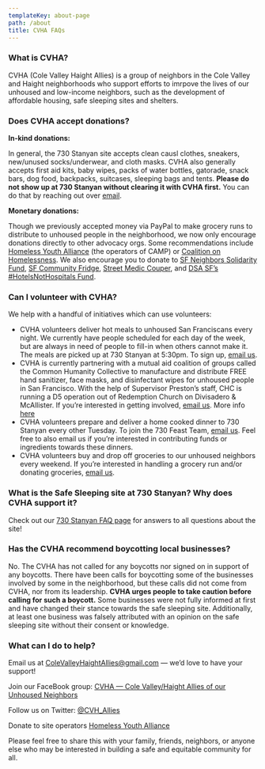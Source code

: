 ```yaml
---
templateKey: about-page
path: /about
title: CVHA FAQs
---
```

### What is CVHA?

CVHA (Cole Valley Haight Allies) is a group of neighbors in the Cole Valley and
Haight neighborhoods who support efforts to imrpove the lives of our unhoused
and low-income neighbors, such as the development of affordable housing, safe
sleeping sites and shelters.

### Does CVHA accept donations?

**In-kind donations:**

In general, the 730 Stanyan site accepts clean causl clothes, sneakers,
new/unused socks/underwear, and cloth masks. CVHA also generally accepts first
aid kits, baby wipes, packs of water bottles, gatorade, snack bars, dog food,
backpacks, suitcases, sleeping bags and tents. **Please do not show up at 730
Stanyan without clearing it with CVHA first.** You can do that by reaching out
over [email](mailto:ColeValleyHaightAllies@gmail.com).

**Monetary donations:**

Though we previously accepted money via PayPal to make grocery runs to
distribute to unhoused people in the neighborhood, we now only encourage
donations directly to other advocacy orgs. Some recommendations include
[Homeless Youth Alliance](https://homelessyouthalliance.networkforgood.com/projects/91439-donate-to-homeless-youth-alliance)
(the operators of CAMP) or [Coalition on Homelessness](https://www.cohsf.org/get-involved/ways-to-give/).
We also encourage you to donate to [SF Neighbors Solidarity Fund](https://twitter.com/Solidarity_SF),
[SF Community Fridge](https://www.gofundme.com/f/san-francisco-community-fridge-fund?utm_source=customer&utm_campaign=p_cp+share-sheet&utm_medium=copy_link-tip), [Street Medic Couper](https://gf.me/u/yjwkbz), and
[DSA SF’s #HotelsNotHospitals Fund](https://gf.me/u/yuh2cq).

### Can I volunteer with CVHA?

We help with a handful of initiatives which can use volunteers:

 - CVHA volunteers deliver hot meals to unhoused San Franciscans every night.
 We currently have people scheduled for each day of the week, but are always in
 need of people to fill-in when others cannot make it. The meals are picked up
 at 730 Stanyan at 5:30pm. To sign up, [email us](mailto:ColeValleyHaightAllies@gmail.com).
 - CVHA is currently partnering with a mutual aid coalition of groups called the
 Common Humanity Collective to manufacture and distribute FREE hand sanitizer,
 face masks, and disinfectant wipes for unhoused people in San Francisco. With
 the help of Supervisor Preston’s staff, CHC is running a D5 operation out of
 Redemption Church on Divisadero & McAllister. If you’re interested in getting
 involved, [email us](mailto:ColeValleyHaightAllies@gmail.com). More info [here](bit.ly/mutual-aid-hand-sanitizer)
 - CVHA volunteers prepare and deliver a home cooked dinner to 730 Stanyan every
 other Tuesday. To join the 730 Feast Team, [email us](mailto:ColeValleyHaightAllies@gmail.com).
 Feel free to also email us if you’re interested in contributing funds or
 ingredients towards these dinners.
 - CVHA volunteers buy and drop off groceries to our unhoused neighbors every weekend.
 If you’re interested in handling a grocery run and/or donating groceries,
 [email us](mailto:ColeValleyHaightAllies@gmail.com).


### What is the Safe Sleeping site at 730 Stanyan? Why does CVHA support it?

Check out our [730 Stanyan FAQ page](/about/730) for answers to all
questions about the site!

### Has the CVHA recommend boycotting local businesses?

No. The CVHA has not called for any boycotts nor signed on in support of any boycotts. There have been calls for boycotting some of the businesses involved by some in the neighborhood, but these calls did not come from CVHA, nor from its leadership. **CVHA urges people to take caution before calling for such a boycott.** Some businesses were not fully informed at first and have changed their stance towards the safe sleeping site. Additionally, at least one business was falsely attributed with an opinion on the safe sleeping site without their consent or knowledge.

### What can I do to help?

Email us at [ColeValleyHaightAllies@gmail.com](mailto:ColeValleyHaightAllies@gmail.com) — we’d love to have your support!

Join our FaceBook group: [CVHA — Cole Valley/Haight Allies of our Unhoused Neighbors](https://www.facebook.com/groups/colevalleyhaightallies/?ref=gs&fref=gs&dti=316007586051859&hc_location=group)

Follow us on Twitter: [@CVH_Allies](https://twitter.com/CVH_Allies)

Donate to site operators [Homeless Youth Alliance](http://www.homelessyouthalliance.org/)

Please feel free to share this with your family, friends, neighbors, or anyone else who may be interested in building a safe and equitable community for all.
